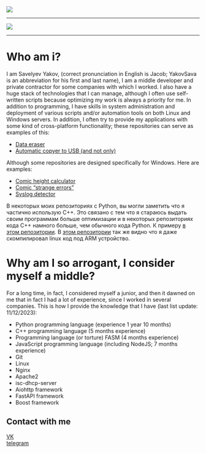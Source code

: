 <a href="https://github.com/YakovSava">
  <image margin="0 auto" src="https://github-readme-stats.vercel.app/api?username=YakovSava&show_icons=true&hide_border=true&hide=stars&theme=vue&rank_icon=github"/>
    <hr>
  <image margin="0 auto" src="https://github-readme-stats.vercel.app/api/top-langs?username=YakovSava&layout=donut-vertical"/>
</a>
<hr>

# Who am i?
I am Savelyev Yakov, (correct pronunciation in English is Jacob; YakovSava is an abbreviation for his first and last name), I am a middle developer and private contractor for some companies with which I worked. I also have a huge stack of technologies that I can manage, although I often use self-written scripts because optimizing my work is always a priority for me.
In addition to programming, I have skills in system administration and deployment of various scripts and/or automation tools on both Linux and Windows servers. In addition, I often try to provide my applications with some kind of cross-platform functionality; these repositories can serve as examples of this:
- [Data eraser](https://github.com/YakovSava/data_eraser)
- [Automatic copyer to USB (and not only)](https://github.com/YakovSava/auto_copy_to_usb)

Although some repositories are designed specifically for Windows. Here are examples:
- [Comic height calculator](https://github.com/YakovSava/meme_calculator)
- [Comic “strange errors”](https://github.com/YakovSava/comic_mistake)
- [Syslog detector](https://github.com/YakovSava/time_recorder)

В некоторых моих репозиториях с Python, вы могли заметить что я частично использую C++. Это связано с тем что я стараюсь выдать своим программам больше оптимизации и в некоторых репозиториях кода C++ намного больше, чем обычного кода Python. К примеру [в этом репозитории](https://github.com/YakovSava/plugins_for_pysite_with_cpp). В [этом репозитории](https://github.com/YakovSava/data_eraser) так же видно что я даже скомпилировал linux код под ARM устройство.

# Why am I so arrogant, I consider myself a middle?
For a long time, in fact, I considered myself a junior, and then it dawned on me that in fact I had a lot of experience, since I worked in several companies. This is how I provide the knowledge that I have (last list update: 11/12/2023):
- Python programming language (experience 1 year 10 months)
- C++ programming language (5 months experience)
- Programming language (or torture) FASM (4 months experience)
- JavaScript programming language (including NodeJS; 7 months experience)
- Git
- Linux
- Nginx
- Apache2
- isc-dhcp-server
- Aiohttp framework
- FastAPI framework
- Boost framework

## Contact with me
[VK](https://vk.com/id505671804)<br>
[telegram](https://t.me/dc11gh58)